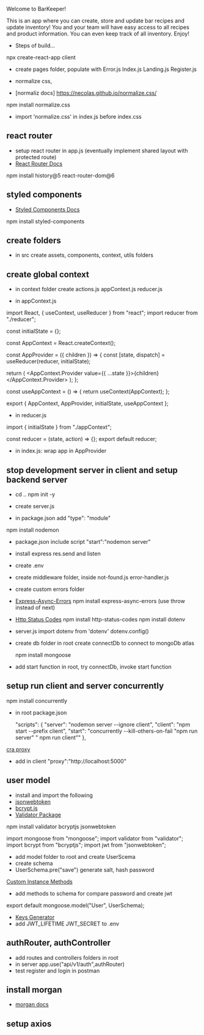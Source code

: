 Welcome to BarKeeper!

This is an app where you can create, store and update bar recipes and update inventory!
You and your team will have easy access to all recipes and product information. You can even keep track of all inventory. Enjoy!

- Steps of build...

npx create-react-app client

- create pages folder, populate with Error.js Index.js Landing.js Register.js

- normalize css,
- [normaliz docs] https://necolas.github.io/normalize.css/

npm install normalize.css

- import 'normalize.css' in index.js before index.css

## react router

- setup react router in app.js (eventually implement shared layout with protected route)
- [React Router Docs](https://reactrouter.com/docs/en/v6)

npm install history@5 react-router-dom@6

## styled components

- [Styled Components Docs](https://styled-components.com/)

npm install styled-components

## create folders

- in src create assets, components, context, utils folders

## create global context

- in context folder create actions.js appContext.js reducer.js

- in appContext.js

import React, { useContext, useReducer } from "react";
import reducer from "./reducer";

const initialState = {};

const AppContext = React.createContext();

const AppProvider = ({ children }) => {
const [state, dispatch] = useReducer(reducer, initialState);

return (
<AppContext.Provider value={{ ...state }}>{children}</AppContext.Provider>
);
};

const useAppContext = () => {
return useContext(AppContext);
};

export { AppContext, AppProvider, initialState, useAppContext };

- in reducer.js

import { initialState } from "./appContext";

const reducer = (state, action) => {};
export default reducer;

- in index.js: wrap <AppProvider><app/></AppProvider> app in AppProvider

## stop development server in client and setup backend server

- cd ..
  npm init -y

- create server.js
- in package.json add "type": "module"

npm install nodemon

- package.json include script "start":"nodemon server"
- install express res.send and listen
- create .env
- create middleware folder, inside not-found.js error-handler.js
- create custom errors folder

- [Express-Async-Errors](https://www.npmjs.com/package/express-async-errors)
  npm install express-async-errors (use throw instead of next)
- [Http Status Codes](https://www.npmjs.com/package/http-status-codes)
  npm install http-status-codes
  npm install dotenv

- server.js
  import dotenv from 'dotenv'
  dotenv.config()

- create db folder in root
  create connectDb to connect to mongoDb atlas

  npm install mongoose

- add start function in root, try connectDb, invoke start function

## setup run client and server concurrently

npm install concurrently

- in root package.json

  "scripts": {
  "server": "nodemon server --ignore client",
  "client": "npm start --prefix client",
  "start": "concurrently --kill-others-on-fail \"npm run server\" \" npm run client\""
  },

[cra proxy](https://create-react-app.dev/docs/proxying-api-requests-in-development/)

- add in client
  "proxy":"http://localhost:5000"

## user model

- install and import the following
- [jsonwebtoken](https://www.npmjs.com/package/jsonwebtoken)
- [bcrypt.js](https://www.npmjs.com/package/bcryptjs)
- [Validator Package](https://www.npmjs.com/package/validator)

npm install validator bcryptjs jsonwebtoken

import mongoose from "mongoose";
import validator from "validator";
import bcrypt from "bcryptjs";
import jwt from "jsonwebtoken";

- add model folder to root and create UserScema
- create schema
- UserSchema.pre("save") generate salt, hash password

[Custom Instance Methods](https://mongoosejs.com/docs/guide.html#methods)

- add methods to schema for compare password and create jwt

export default mongoose.model("User", UserSchema);

- [Keys Generator](https://www.allkeysgenerator.com/)
- add JWT_LIFETIME JWT_SECRET to .env

## authRouter, authController

- add routes and controllers folders in root
- in server
  app.use("api/v1/auth",authRouter)
- test register and login in postman

## install morgan

- [morgan docs](https://www.npmjs.com/package/morgan)

## setup axios
